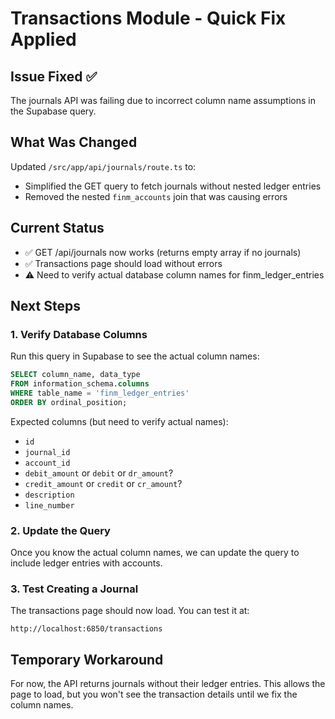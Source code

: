 # Transactions Module - Quick Fix Applied

## Issue Fixed ✅
The journals API was failing due to incorrect column name assumptions in the Supabase query.

## What Was Changed
Updated `/src/app/api/journals/route.ts` to:
- Simplified the GET query to fetch journals without nested ledger entries
- Removed the nested `finm_accounts` join that was causing errors

## Current Status
- ✅ GET /api/journals now works (returns empty array if no journals)
- ✅ Transactions page should load without errors
- ⚠️ Need to verify actual database column names for finm_ledger_entries

## Next Steps

### 1. Verify Database Columns
Run this query in Supabase to see the actual column names:

```sql
SELECT column_name, data_type
FROM information_schema.columns
WHERE table_name = 'finm_ledger_entries'
ORDER BY ordinal_position;
```

Expected columns (but need to verify actual names):
- `id`
- `journal_id` 
- `account_id`
- `debit_amount` or `debit` or `dr_amount`?
- `credit_amount` or `credit` or `cr_amount`?
- `description`
- `line_number`

### 2. Update the Query
Once you know the actual column names, we can update the query to include ledger entries with accounts.

### 3. Test Creating a Journal
The transactions page should now load. You can test it at:
```
http://localhost:6850/transactions
```

## Temporary Workaround
For now, the API returns journals without their ledger entries. This allows the page to load, but you won't see the transaction details until we fix the column names.
